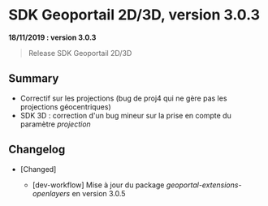 # SDK Geoportail 2D/3D, version 3.0.3

**18/11/2019 : version 3.0.3**
> Release SDK Geoportail 2D/3D

## Summary

* Correctif sur les projections (bug de proj4 qui ne gère pas les projections géocentriques)
* SDK 3D : correction d'un bug mineur sur la prise en compte du paramètre *projection*

## Changelog

* [Changed]

    - [dev-workflow] Mise à jour du package *geoportal-extensions-openlayers* en version 3.0.5

